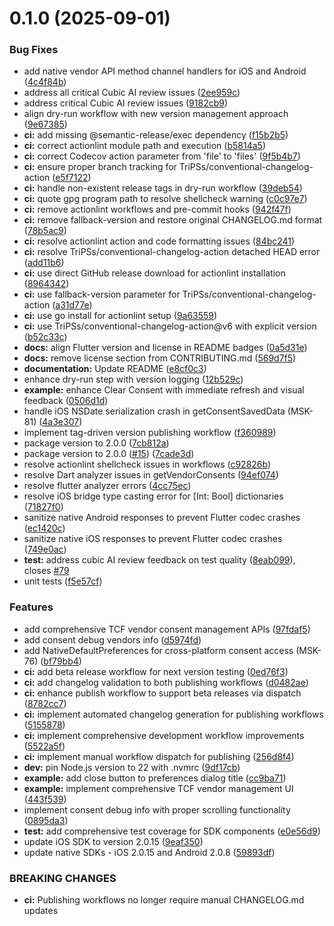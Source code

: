 # 0.1.0 (2025-09-01)


### Bug Fixes

* add native vendor API method channel handlers for iOS and Android ([4c4f84b](https://github.com/axeptio/flutter-sdk/commit/4c4f84b6de869416421b1c408fd72167ace445d3))
* address all critical Cubic AI review issues ([2ee959c](https://github.com/axeptio/flutter-sdk/commit/2ee959c1294405e360662b0fee0cf705edf92984))
* address critical Cubic AI review issues ([9182cb9](https://github.com/axeptio/flutter-sdk/commit/9182cb94778d6487da450f64843580ee32f44e7e))
* align dry-run workflow with new version management approach ([9e67385](https://github.com/axeptio/flutter-sdk/commit/9e67385de953d637faa5886dcea44a78c669257c))
* **ci:** add missing @semantic-release/exec dependency ([f15b2b5](https://github.com/axeptio/flutter-sdk/commit/f15b2b5476608068ed2a0b3a600637bb2ae78932))
* **ci:** correct actionlint module path and execution ([b5814a5](https://github.com/axeptio/flutter-sdk/commit/b5814a5ee70397b61c81e9d675a018eff1fc73ca))
* **ci:** correct Codecov action parameter from 'file' to 'files' ([9f5b4b7](https://github.com/axeptio/flutter-sdk/commit/9f5b4b7f154b97099c95f2187560ec7dedea6e6f))
* **ci:** ensure proper branch tracking for TriPSs/conventional-changelog-action ([e5f7122](https://github.com/axeptio/flutter-sdk/commit/e5f7122437bfcc6ddeb82557c7aa47550471c913))
* **ci:** handle non-existent release tags in dry-run workflow ([39deb54](https://github.com/axeptio/flutter-sdk/commit/39deb543188d74407b4160b25cf951eaf39b1c31))
* **ci:** quote gpg program path to resolve shellcheck warning ([c0c97e7](https://github.com/axeptio/flutter-sdk/commit/c0c97e7721b74e6378aeaa485d693357b545dacc))
* **ci:** remove actionlint workflows and pre-commit hooks ([942f47f](https://github.com/axeptio/flutter-sdk/commit/942f47f1ed3b08f78c9ce2ab207922b6645ff799))
* **ci:** remove fallback-version and restore original CHANGELOG.md format ([78b5ac9](https://github.com/axeptio/flutter-sdk/commit/78b5ac9c9a1b4ac3bfc161a7f2c90fbe35112bb6))
* **ci:** resolve actionlint action and code formatting issues ([84bc241](https://github.com/axeptio/flutter-sdk/commit/84bc241306b37d7abcfd968a596759b9ca6d839a))
* **ci:** resolve TriPSs/conventional-changelog-action detached HEAD error ([add11b6](https://github.com/axeptio/flutter-sdk/commit/add11b6fd5f151c046f233ceaeb0fba01a799ef2))
* **ci:** use direct GitHub release download for actionlint installation ([8964342](https://github.com/axeptio/flutter-sdk/commit/89643422dfcbaaf8322daf70a28b0314b58c9aa8))
* **ci:** use fallback-version parameter for TriPSs/conventional-changelog-action ([a31d77e](https://github.com/axeptio/flutter-sdk/commit/a31d77e62b34315ad702a26b7ff75224bcd48074))
* **ci:** use go install for actionlint setup ([9a63559](https://github.com/axeptio/flutter-sdk/commit/9a635591608624b595fe2f3798b17c0f1cea5ea9))
* **ci:** use TriPSs/conventional-changelog-action@v6 with explicit version ([b52c33c](https://github.com/axeptio/flutter-sdk/commit/b52c33c5ad4a9ac74a20592538aa20ce58cd29e0))
* **docs:** align Flutter version and license in README badges ([0a5d31e](https://github.com/axeptio/flutter-sdk/commit/0a5d31e369be973dde19bc285d69d5676fe46c4e))
* **docs:** remove license section from CONTRIBUTING.md ([569d7f5](https://github.com/axeptio/flutter-sdk/commit/569d7f5c78285aa142b344b9fb61a301bcf05efd))
* **documentation:** Update README ([e8cf0c3](https://github.com/axeptio/flutter-sdk/commit/e8cf0c3d062efefd5c456708ec9098d273b700f7))
* enhance dry-run step with version logging ([12b529c](https://github.com/axeptio/flutter-sdk/commit/12b529cefe5b8ea51ca45efff05a9eeb552189a6))
* **example:** enhance Clear Consent with immediate refresh and visual feedback ([0506d1d](https://github.com/axeptio/flutter-sdk/commit/0506d1d0e093585accb1cb3f26bc126d0f4196b3))
* handle iOS NSDate serialization crash in getConsentSavedData (MSK-81) ([4a3e307](https://github.com/axeptio/flutter-sdk/commit/4a3e307080f390b9dd28d9aba0256cc6ea567b9c))
* implement tag-driven version publishing workflow ([f360989](https://github.com/axeptio/flutter-sdk/commit/f36098945f98638d8e12c3e63f4b8ede692dac2b))
* package version to 2.0.0 ([7cb812a](https://github.com/axeptio/flutter-sdk/commit/7cb812a00dafcee8b6f84fa7813ff9949e383a06))
* package version to 2.0.0 ([#15](https://github.com/axeptio/flutter-sdk/issues/15)) ([7cade3d](https://github.com/axeptio/flutter-sdk/commit/7cade3db6aa5f588d8843ac7f579379f6f798801))
* resolve actionlint shellcheck issues in workflows ([c92826b](https://github.com/axeptio/flutter-sdk/commit/c92826bbeb4584637718ffcb6d5816cab71ea95b))
* resolve Dart analyzer issues in getVendorConsents ([94ef074](https://github.com/axeptio/flutter-sdk/commit/94ef0746863e2a575ed020cdd2fabf7dcb8957ae))
* resolve flutter analyzer errors ([4cc75ec](https://github.com/axeptio/flutter-sdk/commit/4cc75ecb76f59104e02d113ffeed94656ee4a617))
* resolve iOS bridge type casting error for [Int: Bool] dictionaries ([71827f0](https://github.com/axeptio/flutter-sdk/commit/71827f0d937c095fe86ed768d53c291ad61edea2))
* sanitize native Android responses to prevent Flutter codec crashes ([ec1420c](https://github.com/axeptio/flutter-sdk/commit/ec1420cc4f24c8a1cbb18c6e9dcd88e4262cc49a))
* sanitize native iOS responses to prevent Flutter codec crashes ([749e0ac](https://github.com/axeptio/flutter-sdk/commit/749e0accf6780b1df937cbfd3590d57b60bc6940))
* **test:** address cubic AI review feedback on test quality ([8eab099](https://github.com/axeptio/flutter-sdk/commit/8eab0991277a70afc17afd081209b54053df6b07)), closes [#79](https://github.com/axeptio/flutter-sdk/issues/79)
* unit tests ([f5e57cf](https://github.com/axeptio/flutter-sdk/commit/f5e57cf92eaa2f4b05b187138326e429ae84b3ac))


### Features

* add comprehensive TCF vendor consent management APIs ([97fdaf5](https://github.com/axeptio/flutter-sdk/commit/97fdaf52b9df2bc06fe6cb8cef69dff41de4930b))
* add consent debug vendors info ([d5974fd](https://github.com/axeptio/flutter-sdk/commit/d5974fd91d1e7c608b3a7177a1cc212d955e606e))
* add NativeDefaultPreferences for cross-platform consent access (MSK-76) ([bf79bb4](https://github.com/axeptio/flutter-sdk/commit/bf79bb42189ef5ba3c34a262a8b986405a2e5699))
* **ci:** add beta release workflow for next version testing ([0ed76f3](https://github.com/axeptio/flutter-sdk/commit/0ed76f33969b8046a3229a488c960a555cbfa085))
* **ci:** add changelog validation to both publishing workflows ([d0482ae](https://github.com/axeptio/flutter-sdk/commit/d0482ae0b3c72495f509f3fa8c7bbb72dc81877c))
* **ci:** enhance publish workflow to support beta releases via dispatch ([8782cc7](https://github.com/axeptio/flutter-sdk/commit/8782cc7c17d6accad4a0b6fbd2604eecf6df005d))
* **ci:** implement automated changelog generation for publishing workflows ([5155878](https://github.com/axeptio/flutter-sdk/commit/51558783c471d4a69c65b00e95efbc9fe23a304e))
* **ci:** implement comprehensive development workflow improvements ([5522a5f](https://github.com/axeptio/flutter-sdk/commit/5522a5fa0ad1de816aa6c3f5e9d2449451539521))
* **ci:** implement manual workflow dispatch for publishing ([256d8f4](https://github.com/axeptio/flutter-sdk/commit/256d8f4525b2f851be8717e7643047a7c00fd224))
* **dev:** pin Node.js version to 22 with .nvmrc ([9df17cb](https://github.com/axeptio/flutter-sdk/commit/9df17cbb20360a44094bcf2f122810b8ad841fb9))
* **example:** add close button to preferences dialog title ([cc9ba71](https://github.com/axeptio/flutter-sdk/commit/cc9ba713ca564a5d1cdeb88afb0ca16b8a49505b))
* **example:** implement comprehensive TCF vendor management UI ([443f539](https://github.com/axeptio/flutter-sdk/commit/443f539e7325376289958ae8b11b0c5aa7a2d279))
* implement consent debug info with proper scrolling functionality ([0895da3](https://github.com/axeptio/flutter-sdk/commit/0895da3b74a37da20120f4f6f4521757a9e5ad4d))
* **test:** add comprehensive test coverage for SDK components ([e0e56d9](https://github.com/axeptio/flutter-sdk/commit/e0e56d915ac947dc2e2fc394cf091f058fc9aec8))
* update iOS SDK to version 2.0.15 ([9eaf350](https://github.com/axeptio/flutter-sdk/commit/9eaf3502fc3ae241c2dda42ccc946ee2ae687161))
* update native SDKs - iOS 2.0.15 and Android 2.0.8 ([59893df](https://github.com/axeptio/flutter-sdk/commit/59893df3f7cc76d46243adf29f37ede50f5c4595))


### BREAKING CHANGES

* **ci:** Publishing workflows no longer require manual CHANGELOG.md updates



